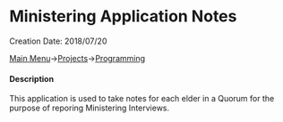 # Ministering Application Notes
Creation Date: 2018/07/20

[Main Menu](../../../README.md)->[Projects](../../projects.md)->[Programming](../programming.md)

#### Description
This application is used to take notes for each elder in a Quorum for the purpose of reporing Ministering Interviews. 

